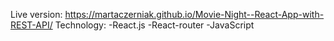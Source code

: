 Live version:
https://martaczerniak.github.io/Movie-Night--React-App-with-REST-API/
Technology:
-React.js
-React-router
-JavaScript
